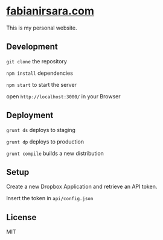 
# <a href="http://fabianirsara.com">fabianirsara.com</a>

This is my personal website.

## Development

`git clone` the repository

`npm install` dependencies

`npm start` to start the server

open `http://localhost:3000/` in your Browser

## Deployment

`grunt ds` deploys to staging

`grunt dp` deploys to production

`grunt compile` builds a new distribution

## Setup

Create a new Dropbox Application and retrieve an API token.

Insert the token in `api/config.json`

## License

MIT
